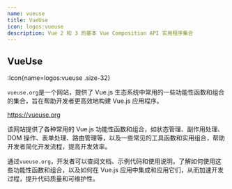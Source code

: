 ```yaml
---
name: vueuse
title: VueUse
icon: logos:vueuse
description: Vue 2 和 3 的基本 Vue Composition API 实用程序集合
---
```


## VueUse

:Icon{name=logos:vueuse .size-32}

`vueuse.org`是一个网站，提供了 Vue.js 生态系统中常用的一些功能性函数和组合的集合，旨在帮助开发者更高效地构建 Vue.js 应用程序。

https://vueuse.org

该网站提供了各种常用的 Vue.js 功能性函数和组合，如状态管理、副作用处理、DOM 操作、表单处理、路由管理等，以及一些常见的工具函数和实用组合，帮助开发者简化开发流程，提高开发效率。

通过`vueuse.org`，开发者可以查阅文档、示例代码和使用说明，了解如何使用这些功能性函数和组合，以及如何在 Vue.js 应用中集成和应用它们，从而加速开发过程，提升代码质量和可维护性。
